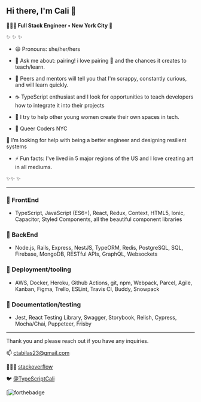 
## Hi there, I'm Cali 👋

<b>👩🏽‍💻 Full Stack Engineer • New York City 🗽</b>

 ✨ ✨ ✨
 
- 😄 Pronouns: she/her/hers

- 💬  Ask me about: pairing! i love pairing 🍐  and the chances it creates to teach/learn.

- 🦊  Peers and mentors will tell you that I'm scrappy, constantly curious, and will learn quickly.

- ☕  TypeScript enthusiast and I look for opportunities to teach developers how to integrate it into their projects
  
- 👑  I try to help other young women create their own spaces in tech.

- 🌈  Queer Coders NYC

🤔 I’m looking for help with being a better engineer and designing resilient systems
  
- ⚡ Fun facts: I've lived in 5 major regions of the US and I love creating art in all mediums.

✨✨ ✨

----


### 🦑 FrontEnd
- TypeScript, JavaScript (ES6+), React, Redux, Context, HTML5, Ionic, Capacitor, Styled Components, all the beautiful component libraries

### 🐘 BackEnd
- Node.js, Rails, Express, NestJS, TypeORM, Redis, PostgreSQL, SQL, Firebase, MongoDB, RESTful APIs, GraphQL, Websockets

### 🐳 Deployment/tooling
- AWS, Docker, Heroku, Github Actions, git, npm, Webpack, Parcel, Agile, Kanban, Figma, Trello, ESLint, Travis CI, Buddy, Snowpack

### 🔭 Documentation/testing
- Jest, React Testing Library, Swagger, Storybook, Relish, Cypress, Mocha/Chai, Puppeteer, Frisby

---




Thank you and please reach out if you have any inquiries.

📫  ctabilas23@gmail.com

🙋🏾‍♀️  [stackoverflow](https://stackoverflow.com/users/11556625/calitab)

🐦  [@TypeScriptCali](https://twitter.com/TypeScriptCali)

[![forthebadge](https://forthebadge.com/images/badges/built-with-love.svg)

<!-- (https://forthebadge.com) [![forthebadge](https://forthebadge.com/images/badges/built-by-developers.svg)](https://forthebadge.com) -->


